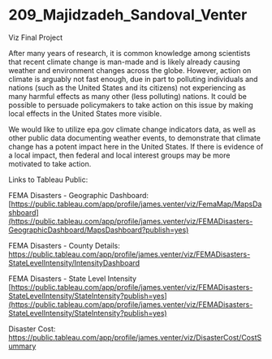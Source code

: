 # 209_Majidzadeh_Sandoval_Venter
Viz Final Project

After many years of research, it is common knowledge among scientists that recent climate change is man-made and is likely already causing weather and environment changes across the globe. However, action on climate is arguably not fast enough, due in part to polluting individuals and nations (such as the United States and its citizens) not experiencing as many harmful effects as many other (less polluting) nations. It could be possible to persuade policymakers to take action on this issue by making local effects in the United States more visible.

We would like to utilize epa.gov climate change indicators data, as well as other public data documenting weather events, to demonstrate that climate change has a potent impact here in the United States. If there is evidence of a local impact, then federal and local interest groups may be more motivated to take action.

Links to Tableau Public:

FEMA Disasters - Geographic Dashboard:
[https://public.tableau.com/app/profile/james.venter/viz/FemaMap/MapsDashboard](https://public.tableau.com/app/profile/james.venter/viz/FEMADisasters-GeographicDashboard/MapsDashboard?publish=yes)

FEMA Disasters - County Details:
https://public.tableau.com/app/profile/james.venter/viz/FEMADisasters-StateLevelIntensity/IntensityDashboard

FEMA Disasters - State Level Intensity
[https://public.tableau.com/app/profile/james.venter/viz/FEMADisasters-StateLevelIntensity/StateIntensity?publish=yes](https://public.tableau.com/app/profile/james.venter/viz/FEMADisasters-StateLevelIntensity/StateIntensity?publish=yes)

Disaster Cost:
https://public.tableau.com/app/profile/james.venter/viz/DisasterCost/CostSummary
